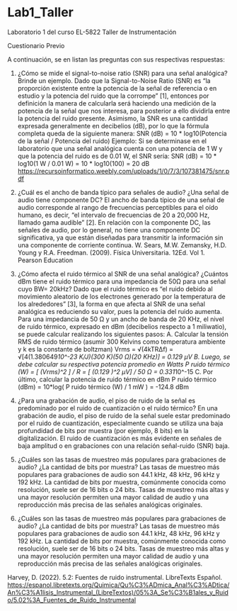 # Lab1_Taller
Laboratorio 1 del curso EL-5822 Taller de Instrumentación


Cuestionario Previo

A continuación, se en listan las preguntas con sus respectivas respuestas:

1. ¿Cómo se mide el signal-to-noise ratio (SNR) para una señal analógica? Brinde un ejemplo.
Dado que la Signal-to-Noise Ratio (SNR) es “la proporción existente entre la potencia de la señal de referencia o en estudio y la potencia del ruido que la corrompe” [1], entonces por definición la manera de calcularla será haciendo una medición de la potencia de la señal que nos interesa, para posterior a ello dividirla entre la potencia del ruido presente. Asimismo, la SNR es una cantidad expresada generalmente en decibelios (dB), por lo que la fórmula completa queda de la siguiente manera:
SNR (dB) = 10 * log10(Potencia de la señal / Potencia del ruido)
Ejemplo: Si se determinase en el laboratorio que una señal analógica cuenta con una potencia de 1 W y que la potencia del ruido es de 0.01 W, el SNR sería:
SNR (dB) = 10 * log10(1 W / 0.01 W) = 10 * log10(100) = 20 dB
https://recursoinformatico.weebly.com/uploads/1/0/7/3/107381475/snr.pdf

2. ¿Cuál es el ancho de banda típico para señales de audio? ¿Una señal de audio tiene componente DC?
El ancho de banda típico de una señal de audio corresponde al rango de frecuencias perceptibles para el oído humano, es decir, “el intervalo de frecuencias de 20 a 20,000 Hz, llamado gama audible” [2]. En relación con la componente DC, las señales de audio, por lo general, no tiene una componente DC significativa, ya que están diseñadas para transmitir la información sin una componente de corriente continua.
W. Sears, M.W. Zemansky, H.D. Young y R.A. Freedman. (2009). Física Universitaria. 12Ed. Vol 1. Pearson Education

3. ¿Cómo afecta el ruido térmico al SNR de una señal analógica? ¿Cuántos dBm tiene el ruido térmico para una impedancia de 50Ω para una señal cuyo BW= 20kHz?
Dado que el ruido térmico es “el ruido debido al movimiento aleatorio de los electrones generado por la temperatura de los alrededores” [3], la forma en que afecta al SNR de una señal analógica es reduciendo su valor, pues la potencia del ruido aumenta. 
Para una impedancia de 50 Ω y un ancho de banda de 20 KHz, el nivel de ruido térmico, expresado en dBm (decibelios respecto a 1 miliwatio), se puede calcular realizando los siguientes pasos:
A.    Calcular la tensión RMS de ruido térmico (asumir 300 Kelvins como temperatura ambiente y k es la constante de boltzman) 
Vrms = √(4kTRΔf) = √[4(1.380649*10^-23 K/J)(300 K)(50 Ω)(20 KHz)] = 0.129 µV
B.    Luego, se debe calcular su respectiva potencia promedio en Watts
P ruido térmico (W) = [ (Vrms)^2 ] / R = [ (0.129 )^2 µV] / 50 Ω = 0.331*10^-15
C.    Por último, calcular la potencia de ruido térmico en dBm
P ruido térmico (dBm) = 10*log( P ruido térmico (W) / 1 mW ) = -124.8 dBm

5. ¿Para una grabación de audio, el piso de ruido de la señal es predominado por el ruido de cuantización o el ruido térmico?
En una grabación de audio, el piso de ruido de la señal suele estar predominado por el ruido de cuantización, especialmente cuando se utiliza una baja profundidad de bits por muestra (por ejemplo, 8 bits) en la digitalización. El ruido de cuantización es más evidente en señales de baja amplitud o en grabaciones con una relación señal-ruido (SNR) baja.

7. ¿Cuáles son las tasas de muestreo más populares para grabaciones de audio? ¿La cantidad de bits por muestra?
Las tasas de muestreo más populares para grabaciones de audio son 44.1 kHz, 48 kHz, 96 kHz y 192 kHz. La cantidad de bits por muestra, comúnmente conocida como resolución, suele ser de 16 bits o 24 bits. Tasas de muestreo más altas y una mayor resolución permiten una mayor calidad de audio y una reproducción más precisa de las señales analógicas originales.

9. ¿Cuáles son las tasas de muestreo más populares para grabaciones de audio? ¿La cantidad de bits por muestra?
Las tasas de muestreo más populares para grabaciones de audio son 44.1 kHz, 48 kHz, 96 kHz y 192 kHz. La cantidad de bits por muestra, comúnmente conocida como resolución, suele ser de 16 bits o 24 bits. Tasas de muestreo más altas y una mayor resolución permiten una mayor calidad de audio y una reproducción más precisa de las señales analógicas originales.

Harvey, D. (2022). 5.2: Fuentes de ruido instrumental. LibreTexts Español. https://espanol.libretexts.org/Quimica/Qu%C3%ADmica_Anal%C3%ADtica/An%C3%A1lisis_Instrumental_(LibreTextos)/05%3A_Se%C3%B1ales_y_Ruido/5.02%3A_Fuentes_de_Ruido_Instrumental
